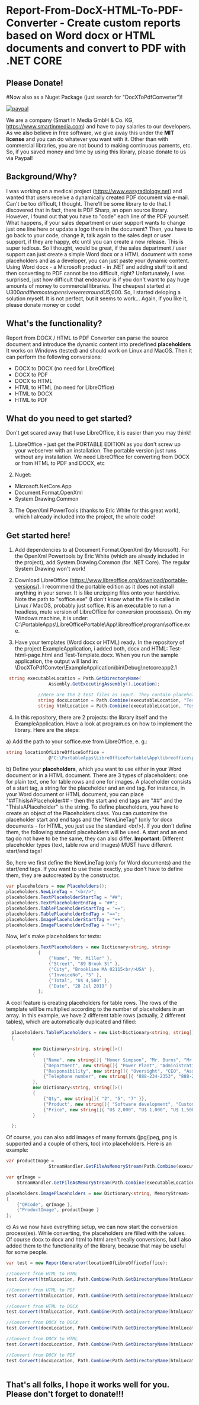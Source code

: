# Report-From-DocX-HTML-To-PDF-Converter - Create custom reports based on Word docx or HTML documents and convert to PDF with .NET CORE

## Please Donate! 

#Now also as a Nuget Package (just search for "DocXToPdfConverter")!

[![paypal](https://www.paypalobjects.com/en_US/DK/i/btn/btn_donateCC_LG.gif)](https://www.paypal.com/cgi-bin/webscr?cmd=_s-xclick&hosted_button_id=GB67WF3E6JBZN)


We are a company (Smart In Media GmbH & Co. KG, https://www.smartinmedia.com) and have to pay salaries to our developers. As we also believe in free software, we give away this under the __MIT license__ and you can do whatever you want with it. Other than with commercial libraries, you are not bound to making continuous paments, etc. So, if you saved money and time by using this library, please donate to us via Paypal!

## Background/Why?
I was working on a medical project (https://www.easyradiology.net) and wanted that users receive a dynamically created PDF document via e-mail. Can't be too difficult, I thought. There'll be some library to do that. I discovered that in fact, there is PDF Sharp, an open source library. However, I found out that you have to "code" each line of the PDF yourself. What happens, if your sales department or user support wants to change just one line here or update a logo there in the document? Then, you have to go back to your code, change it, talk again to the sales dept or user support, if they are happy, etc until you can create a new release. This is super tedious. So I thought, would be great, if the sales department / user support can just create a simple Word docx or a HTML document with some placeholders and as a developer, you can just paste your dynamic content. 
Using Word docx - a Microsoft product - in .NET and adding stuff to it and then converting to PDF cannot be too difficult, right? Unfortunately, I was surprised, just how difficult that endeavour is if you don't want to pay huge amounts of money to commercial libraries. The cheapest started at U$300 and the most expensive were around U$5,000. So, I started deloping a solution myself. It is not perfect, but it seems to work...
Again, if you like it, please donate money or code!

## What's the functionality?

Report from DOCX / HTML to PDF Converter can parse the source document and introduce the dynamic content into predefined __placeholders__ It works on Windows (tested) and should work on Linux and MacOS. Then it can perform the following conversions:

* DOCX to DOCX (no need for LibreOffice)
* DOCX to PDF
* DOCX to HTML
* HTML to HTML (no need for LibreOffice)
* HTML to DOCX
* HTML to PDF

## What do you need to get started?
Don't get scared away that I use LibreOffice, it is easier than you may think!
1. LibreOffice - just get the PORTABLE EDITION as you don't screw up your webserver with an installation. The portable version just runs without any installation. We need LibreOffice for converting from DOCX or from HTML to PDF and DOCX, etc

2. Nuget: 
* Microsoft.NetCore.App
* Document.Format.OpenXml
* System.Drawing.Common

3. The OpenXml PowerTools (thanks to Eric White for this great work), which I already included into the project, the whole code!

## Get started here!

1. Add dependencies to a) Document.Format.OpenXml (by Microsoft). For the OpenXml Powertools by Eric White (which are already included in the project), add System.Drawing.Common (for .NET Core). The regular System.Drawing won't work!

2. Download LibreOffice (https://www.libreoffice.org/download/portable-versions/). I recommend the portable edition as it does not install anything in your server. It is like unzipping files onto your harddrive. Note the path to "soffice.exe" (I don't know what the file is called in Linux / MacOS, probably just soffice. It is an executable to run a headless, mute version of LibreOffice for conversion processes). On my Windows machine, it is under: C:\PortableApps\LibreOfficePortable\App\libreoffice\program\soffice.exe. 

3. Have your templates (Word docx or HTML) ready. In the repository of the project ExampleApplication, i added both, docx and HTML: Test-html-page.html and Test-Template.docx. When you run the sample application, the output will land in: 
\DocXToPdfConvter\ExampleApplication\bin\Debug\netcoreapp2.1

```csharp
 string executableLocation = Path.GetDirectoryName(
                Assembly.GetExecutingAssembly().Location);

            //Here are the 2 test files as input. They contain placeholders
            string docxLocation = Path.Combine(executableLocation, "Test-Template.docx");
            string htmlLocation = Path.Combine(executableLocation, "Test-HTML-page.html");
```            

4. In this repository, there are 2 projects: the library itself and the ExampleApplication. Have a look at program.cs on how to implement the library. Here are the steps:

a) Add the path to your soffice.exe from LibreOffice, e. g.:

```csharp
string locationOfLibreOfficeSoffice =
                @"C:\PortableApps\LibreOfficePortable\App\libreoffice\program\soffice.exe";
```


b) Define your __placeholders__, which you want to use either in your Word document or in a HTML document. There are 3 types of placeholders: one for plain text, one for table rows and one for images. A placeholder consists of a start tag, a string for the placeholder and an end tag. For instance, in your Word document or HTML document, you can place "##ThisIsAPlaceholder## - then the start and end tags are "##" and the "ThisIsAPlaceholder" is the string. To define placeholders, you have to create an object of the Placeholders class. You can customize the placeholder start and end tags and the "NewLineTag" (only for docx documents - for HTML, you just use the standard &lt;br/&gt;). If you don't define them, the following standard placeholders will be used. A start and an end tag do not have to be the same, they can also differ. __Important__: Different placeholder types (text, table row and images) MUST have different start/end tags!

So, here we first define the NewLineTag (only for Word documents) and the start/end tags. If you want to use these exactly, you don't have to define them, they are autocreated by the constructor.

```csharp
var placeholders = new Placeholders();
placeholders.NewLineTag = "<br/>";
placeholders.TextPlaceholderStartTag = "##";
placeholders.TextPlaceholderEndTag = "##";
placeholders.TablePlaceholderStartTag = "==";
placeholders.TablePlaceholderEndTag = "==";
placeholders.ImagePlaceholderStartTag = "++";
placeholders.ImagePlaceholderEndTag = "++";

```

Now, let's make placeholders for texts:

```csharp
placeholders.TextPlaceholders = new Dictionary<string, string>
            {
                {"Name", "Mr. Miller" },
                {"Street", "89 Brook St" },
                {"City", "Brookline MA 02115<br/>USA" },
                {"InvoiceNo", "5" },
                {"Total", "U$ 4,500" },
                {"Date", "28 Jul 2019" }
            };
```

A cool feature is creating placeholders for table rows. The rows of the template will be multiplied according to the number of placeholders in an array. In this example, we have 2 different table rows (actually, 2 different tables), which are automatically duplicated and filled:

```csharp
  placeholders.TablePlaceholders = new List<Dictionary<string, string[]>>
  {

          new Dictionary<string, string[]>()
          {
              {"Name", new string[]{ "Homer Simpson", "Mr. Burns", "Mr. Smithers" }},
              {"Department", new string[]{ "Power Plant", "Administration", "Administration" }},
              {"Responsibility", new string[]{ "Oversight", "CEO", "Assistant" }},
              {"Telephone number", new string[]{ "888-234-2353", "888-295-8383", "888-848-2803" }}
          },
          new Dictionary<string, string[]>()
          {
              {"Qty", new string[]{ "2", "5", "7" }},
              {"Product", new string[]{ "Software development", "Customization", "Travel expenses" }},
              {"Price", new string[]{ "U$ 2,000", "U$ 1,000", "U$ 1,500" }},
          }

  };
```


Of course, you can also add images of many formats (jpg/jpeg, png is supported and a couple of others, too) into placeholders. Here is an example:


```csharp
var productImage =
                StreamHandler.GetFileAsMemoryStream(Path.Combine(executableLocation, "ProductImage.jpg"));

var qrImage =
    StreamHandler.GetFileAsMemoryStream(Path.Combine(executableLocation, "QRCode.PNG"));

placeholders.ImagePlaceholders = new Dictionary<string, MemoryStream>
{
    {"QRCode", qrImage },
    {"ProductImage", productImage }
};
```

c) As we now have everything setup, we can now start the conversion process(es). While converting, the placeholders are filled with the values. Of course docx to docx and html to html aren't really conversions, but I also added them to the functionality of the library, because that may be useful for some people.

```csharp
var test = new ReportGenerator(locationOfLibreOfficeSoffice);

//Convert from HTML to HTML
test.Convert(htmlLocation, Path.Combine(Path.GetDirectoryName(htmlLocation), "Test-HTML-page-out.html"), placeholders);

//Convert from HTML to PDF
test.Convert(htmlLocation, Path.Combine(Path.GetDirectoryName(htmlLocation), "Test-HTML-page-out.pdf"), placeholders);

//Convert from HTML to DOCX
test.Convert(htmlLocation, Path.Combine(Path.GetDirectoryName(htmlLocation), "Test-HTML-page-out.docx"), placeholders);

//Convert from DOCX to DOCX
test.Convert(docxLocation, Path.Combine(Path.GetDirectoryName(htmlLocation), "Test-Template-out.docx"), placeholders);

//Convert from DOCX to HTML
test.Convert(docxLocation, Path.Combine(Path.GetDirectoryName(htmlLocation), "Test-Template-out.html"), placeholders);

//Convert from DOCX to PDF
test.Convert(docxLocation, Path.Combine(Path.GetDirectoryName(htmlLocation), "Test-Template-out.pdf"), placeholders);
         
```

## That's all folks, I hope it works well for you. Please don't forget to donate!!!
